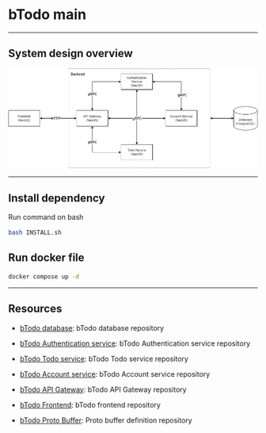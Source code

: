 # bTodo main

---

## System design overview

![bTodo System Design Overview](./images/bTodo-SystemDesign.png)

---

## Install dependency

Run command on bash

```bash
bash INSTALL.sh
```

## Run docker file

```bash
docker compose up -d
```

---

## Resources

- [bTodo database](https://github.com/Babyze/btodo-database): bTodo database repository

- [bTodo Authentication service](https://github.com/Babyze/btodo-auth): bTodo Authentication service repository

- [bTodo Todo service](https://github.com/Babyze/btodo-todo): bTodo Todo service repository

- [bTodo Account service](https://github.com/Babyze/btodo-account): bTodo Account service repository

- [bTodo API Gateway](https://github.com/Babyze/btodo-api-gateway): bTodo API Gateway repository

- [bTodo Frontend](https://github.com/Babyze/btodo-fe): bTodo frontend repository

- [bTodo Proto Buffer](https://github.com/Babyze/btodo-proto): Proto buffer definition repository
